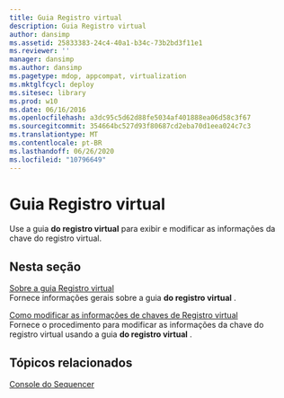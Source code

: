 ```yaml
---
title: Guia Registro virtual
description: Guia Registro virtual
author: dansimp
ms.assetid: 25833383-24c4-40a1-b34c-73b2bd3f11e1
ms.reviewer: ''
manager: dansimp
ms.author: dansimp
ms.pagetype: mdop, appcompat, virtualization
ms.mktglfcycl: deploy
ms.sitesec: library
ms.prod: w10
ms.date: 06/16/2016
ms.openlocfilehash: a3dc95c5d62d88fe5034af401888ea06d58c3f67
ms.sourcegitcommit: 354664bc527d93f80687cd2eba70d1eea024c7c3
ms.translationtype: MT
ms.contentlocale: pt-BR
ms.lasthandoff: 06/26/2020
ms.locfileid: "10796649"
---
```

# Guia Registro virtual


Use a guia **do registro virtual** para exibir e modificar as informações da chave do registro virtual.

## Nesta seção


<a href="" id="about-the-virtual-registry-tab"></a>[Sobre a guia Registro virtual](about-the-virtual-registry-tab.md)  
Fornece informações gerais sobre a guia **do registro virtual** .

<a href="" id="how-to-modify-virtual-registry-key-information"></a>[Como modificar as informações de chaves de Registro virtual](how-to-modify-virtual-registry-key-information.md)  
Fornece o procedimento para modificar as informações da chave do registro virtual usando a guia **do registro virtual** .

## Tópicos relacionados


[Console do Sequencer](sequencer-console.md)

 

 





